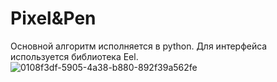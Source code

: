 # Pixel&Pen
Основной алгоритм исполняется в python. Для интерфейса используется библиотека Eel.
![0108f3df-5905-4a38-b880-892f39a562fe](https://github.com/user-attachments/assets/be736fd0-704d-4ced-b771-2393bf2bfc05)
